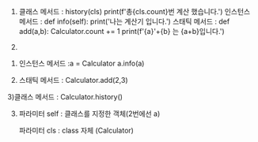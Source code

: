 1. 클래스 메서드 : history(cls)
                   print(f'총{cls.count}번 계산 했습니다.')
   인스턴스 메서드 : def info(self):
                       print('나는 계산기 입니다.')
   스태틱 메서드 : def add(a,b):
                       Calculator.count += 1
                       print(f'{a}'+{b} 는 {a+b}입니다.')

2.  

   1) 인스턴스 메서드 :a = Calculator
   									a.info(a)

   2) 스태틱  메서드 : Calculator.add(2,3)

   3)클래스 메서드 : Calculator.history()

3. 파라미터 self : 클래스를 지정한 객체(2번에선 a)

   파라미터 cls : class 자체 (Calculator)

